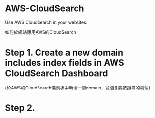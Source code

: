 # AWS-CloudSearch

Use AWS CloudSearch in your websites.

如何於網站應用AWS的CloudSearch

# Step 1. Create a new domain includes index fields in AWS CloudSearch Dashboard 
  (於AWS的CloudSearch儀表板中新增一個domain，並包含要被搜尋的欄位)

# Step 2. 
